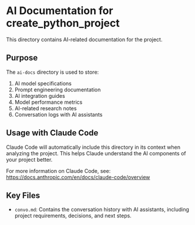 # AI Documentation for create_python_project

This directory contains AI-related documentation for the project.

## Purpose

The `ai-docs` directory is used to store:

1. AI model specifications
2. Prompt engineering documentation
3. AI integration guides
4. Model performance metrics
5. AI-related research notes
6. Conversation logs with AI assistants

## Usage with Claude Code

Claude Code will automatically include this directory in its context when analyzing the project.
This helps Claude understand the AI components of your project better.

For more information on Claude Code, see: https://docs.anthropic.com/en/docs/claude-code/overview

## Key Files

- `convo.md`: Contains the conversation history with AI assistants, including project requirements, decisions, and next steps.
